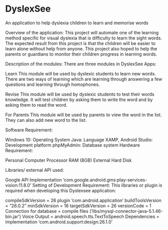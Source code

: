 # DyslexSee
An application to help dyslexia children to learn and memorise words 

Overview of the application: This project will automate one of the learning method specific for visual dyslexia that is difficulty to learn the sight words. The expected result from this project is that the children will be easier to learn alone without help from anyone. This project also hoped to help the parents or guardians to monitor their children progress in learning words.

Description of the modules: There are three modules in DyslexSee Apps:

Learn This module will be used by dyslexic students to learn new words. There are two ways of learning which are learning through answering a few questions and learning through homophones.

Revise This module will be used by dyslexic students to test their words knowledge. It will test children by asking them to write the word and by asking them to read the word.

For Parents This module will be used by parents to view the word in the list. They can also add new word to the list.

Software Requirement:

Windows 10: Operating System
Java:	Language
XAMP, Android Studio:	Development platform
phpMyAdmin:	Database system
Hardware Requirement:

Personal Computer
Processor
RAM (8GB)
External Hard Disk

Libraries/ external API used:

Google API
Implementation ‘com.google.android.gms:play-services-vision:11.8.0’
Setting of Development Requirement: This libraries or plugin is required when developing this Dyslexsee application:

compileSdkVersion = 26
plugin ‘com.android.application’
buildToolsVersion = “26.0.2”
minSdkVersion = 16
targetSdkVersion = 26
versionCode = 1
Connection for database = compile files (‘libs/mysql-connector-java-5.1.46-bin.jar’)
Voice Output = android.speech.tts.TextToSpeech
Dependencies = implementation ‘com.android.support:design:26.1.0’
